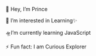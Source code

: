  👋 Hey, I’m Prince
                            
 👀 I’m interested in Learning✨
 
 🛸I’m currently learning JavaScript
 
⚡ Fun fact: I am Curious Explorer
<!---
PrinceTimilsina/PrinceTimilsina is a ✨ special ✨ repository because its `README.md` (this file) appears on your GitHub profile.
You can click the Preview link to take a look at your changes.
--->

